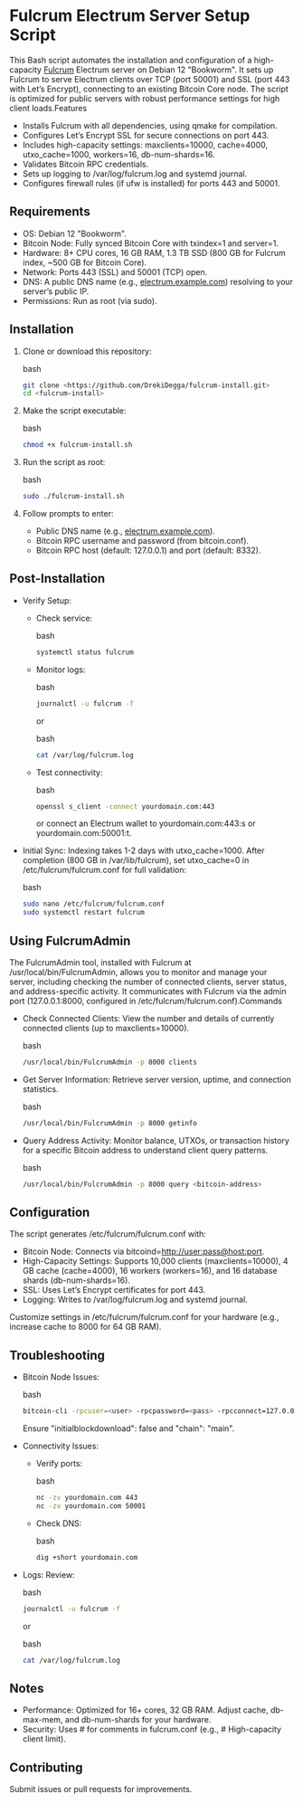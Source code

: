 # Fulcrum Electrum Server Setup Script
This Bash script automates the installation and configuration of a high-capacity [Fulcrum](https://github.com/cculianu/Fulcrum) Electrum server on Debian 12 "Bookworm". It sets up Fulcrum to serve Electrum clients over TCP (port 50001) and SSL (port 443 with Let’s Encrypt), connecting to an existing Bitcoin Core node. The script is optimized for public servers with robust performance settings for high client loads.Features

- Installs Fulcrum with all dependencies, using qmake for compilation.
- Configures Let’s Encrypt SSL for secure connections on port 443.
- Includes high-capacity settings: maxclients=10000, cache=4000, utxo_cache=1000, workers=16, db-num-shards=16.
- Validates Bitcoin RPC credentials.
- Sets up logging to /var/log/fulcrum.log and systemd journal.
- Configures firewall rules (if ufw is installed) for ports 443 and 50001.

## Requirements

- OS: Debian 12 "Bookworm".
- Bitcoin Node: Fully synced Bitcoin Core with txindex=1 and server=1.
- Hardware: 8+ CPU cores, 16 GB RAM, 1.3 TB SSD (800 GB for Fulcrum index, \~500 GB for Bitcoin Core).
- Network: Ports 443 (SSL) and 50001 (TCP) open.
- DNS: A public DNS name (e.g., [electrum.example.com](http://electrum.example.com)) resolving to your server’s public IP.
- Permissions: Run as root (via sudo).

## Installation

1. Clone or download this repository:

   bash

   ```bash
   git clone <https://github.com/DrekiDegga/fulcrum-install.git>
   cd <fulcrum-install>
   ```
2. Make the script executable:

   bash

   ```bash
   chmod +x fulcrum-install.sh
   ```
3. Run the script as root:

   bash

   ```bash
   sudo ./fulcrum-install.sh
   ```
4. Follow prompts to enter:
   - Public DNS name (e.g., [electrum.example.com](http://electrum.example.com)).
   - Bitcoin RPC username and password (from bitcoin.conf).
   - Bitcoin RPC host (default: 127.0.0.1) and port (default: 8332).

## Post-Installation

- Verify Setup:
  - Check service:

    bash

    ```bash
    systemctl status fulcrum
    ```
  - Monitor logs:

    bash

    ```bash
    journalctl -u fulcrum -f
    ```

      or

    bash

    ```bash
    cat /var/log/fulcrum.log
    ```
  - Test connectivity:

    bash

    ```bash
    openssl s_client -connect yourdomain.com:443
    ```

      or connect an Electrum wallet to yourdomain.com:443:s or yourdomain.com:50001:t.
- Initial Sync: Indexing takes 1-2 days with utxo_cache=1000. After completion (800 GB in /var/lib/fulcrum), set utxo_cache=0 in /etc/fulcrum/fulcrum.conf for full validation:

  bash

  ```bash
  sudo nano /etc/fulcrum/fulcrum.conf
  sudo systemctl restart fulcrum
  ```
## Using FulcrumAdmin
The FulcrumAdmin tool, installed with Fulcrum at /usr/local/bin/FulcrumAdmin, allows you to monitor and manage your server, including checking the number of connected clients, server status, and address-specific activity. It communicates with Fulcrum via the admin port (127.0.0.1:8000, configured in /etc/fulcrum/fulcrum.conf).Commands

- Check Connected Clients: View the number and details of currently connected clients (up to maxclients=10000).

  bash

  ```bash
  /usr/local/bin/FulcrumAdmin -p 8000 clients
  ```
- Get Server Information: Retrieve server version, uptime, and connection statistics.

  bash

  ```bash
  /usr/local/bin/FulcrumAdmin -p 8000 getinfo
  ```
- Query Address Activity: Monitor balance, UTXOs, or transaction history for a specific Bitcoin address to understand client query patterns.

  bash

  ```bash
  /usr/local/bin/FulcrumAdmin -p 8000 query <bitcoin-address>
  ```
  
## Configuration
The script generates /etc/fulcrum/fulcrum.conf with:

- Bitcoin Node: Connects via bitcoind=<http://user:pass@host:port>.
- High-Capacity Settings: Supports 10,000 clients (maxclients=10000), 4 GB cache (cache=4000), 16 workers (workers=16), and 16 database shards (db-num-shards=16).
- SSL: Uses Let’s Encrypt certificates for port 443.
- Logging: Writes to /var/log/fulcrum.log and systemd journal.

Customize settings in /etc/fulcrum/fulcrum.conf for your hardware (e.g., increase cache to 8000 for 64 GB RAM).

## Troubleshooting

- Bitcoin Node Issues:

  bash

  ```bash
  bitcoin-cli -rpcuser=<user> -rpcpassword=<pass> -rpcconnect=127.0.0.1 -rpcport=8332 getblockchaininfo
  ```

    Ensure "initialblockdownload": false and "chain": "main".
- Connectivity Issues:
  - Verify ports:

    bash

    ```bash
    nc -zv yourdomain.com 443
    nc -zv yourdomain.com 50001
    ```
  - Check DNS:

    bash

    ```bash
    dig +short yourdomain.com
    ```
- Logs: Review:

  bash

  ```bash
  journalctl -u fulcrum -f
  ```

    or

  bash

  ```bash
  cat /var/log/fulcrum.log
  ```

## Notes

- Performance: Optimized for 16+ cores, 32 GB RAM. Adjust cache, db-max-mem, and db-num-shards for your hardware.
- Security: Uses # for comments in fulcrum.conf (e.g., # High-capacity client limit).

## Contributing
Submit issues or pull requests for improvements.
